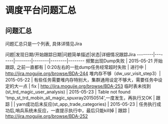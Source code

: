 # 调度平台问题汇总


## 问题汇总

问题汇总只是一个列表, 具体详情见Jira

问题|发现日期/开始跟踪日期|问题简单描述|状态|详细情况跟踪Jira
--------|--------|--------|--------|--------|--------
频繁出现Dump失败 | 2015-05-21 开始跟踪, 之前一直都有 | 0:20左右的一批dump任务经常超时失败 | 进行中 | http://jira.mogujie.org/browse/BDA-244
堆内存不够（dw_usr_visit_step3）| 2015-05-22 | 有些任务需要堆内存特别大，集群通用设定不够大，需要任务中设定的大一点 | fix | http://jira.mogujie.org/browse/BDA-253
临时表未找到(st_trd_magic_user_analysis)  | 2015-05-23 | Table not found 'tmp_st_trd_mobin_all_magic_spuxray20150514',一度发生，再执行又OK | 跟踪  |  |
yarn成功后未反应(st_app_trade_categories)  | 2015-05-23 | 任务执行成功后,哨兵系统未反应，一直提示执行中，最后只能kill掉 | 跟踪  | http://jira.mogujie.org/browse/BDA-252


